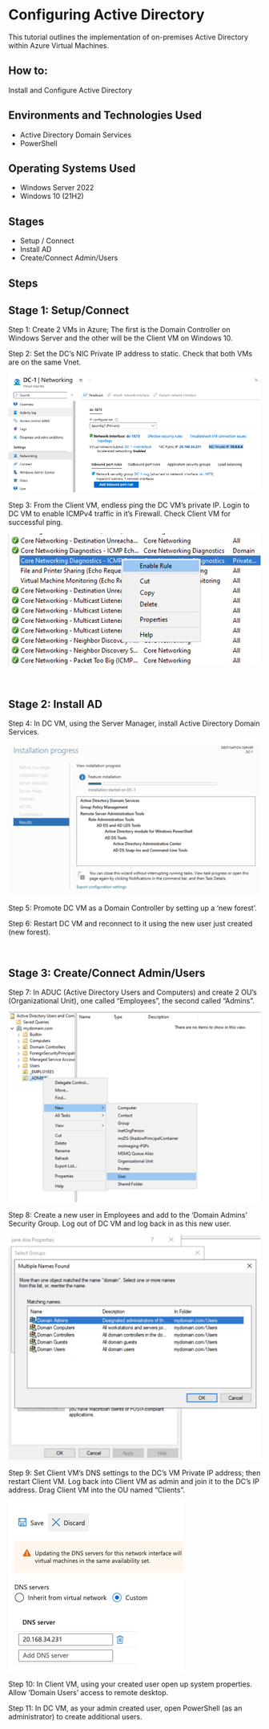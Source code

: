 
<h1>Configuring Active Directory</h1>
This tutorial outlines the implementation of on-premises Active Directory within Azure Virtual Machines.<br />


<h2>How to:</h2>
Install and Configure Active Directory


<h2>Environments and Technologies Used</h2>

- Active Directory Domain Services
- PowerShell

<h2>Operating Systems Used </h2>

- Windows Server 2022
- Windows 10 (21H2)

<h2>Stages</h2>

- Setup / Connect
- Install AD
- Create/Connect Admin/Users

<h2>Steps</h2>


<p>
<h2>Stage 1: Setup/Connect</h2>

Step 1: Create 2 VMs in Azure; The first is the Domain Controller on Windows Server and the other will be the Client VM  on Windows 10.

Step 2: Set the DC’s NIC Private IP address to static. Check that both VMs are on the same Vnet.

![](media/STEP%202%20-%20DC%20NIC.png)

Step 3: From the Client VM, endless ping the DC VM’s private IP. Login to DC VM to enable ICMPv4 traffic in it’s Firewall. Check Client VM for successful ping.

![](media/STEP%203%20-%20ENABLE%20ICMP.png)

</p>
<br />


<p>
<h2>Stage 2: Install AD</h2>

Step 4: In DC VM, using the Server Manager, install Active Directory Domain Services.

![](media/STEP%204%20-%20ADDS.png)

Step 5: Promote DC VM as a Domain Controller by setting up a ‘new forest’. 

Step 6: Restart DC VM and reconnect to it using the new user just created (new forest).

</p>
<br />


<p>
<h2>Stage 3: Create/Connect Admin/Users</h2>

Step 7: In ADUC (Active Directory Users and Computers) and create 2 OU’s (Organizational Unit), one called “Employees”, the second called “Admins”.

![](media/STEP%207%20-%20OU.png)

Step 8: Create a new user in Employees and add to the ‘Domain Admins’ Security Group. Log out of DC VM and log back in as this new user.

![](media/STEP%208%20-%20DOMAIN%20ADMINS.png)

Step 9: Set Client VM’s DNS settings to the DC’s VM Private IP address; then restart Client VM. Log back into Client VM as admin and join it to the DC’s IP address. Drag Client VM into the OU named “Clients”.

![](media/STEP%209%20-%20DNS.png)

Step 10: In Client VM, using your created user open up system properties. Allow ‘Domain Users’ access to remote desktop. 

Step 11: In DC VM, as your admin created user, open PowerShell (as an administrator) to create additional users.

</p>
<br />

